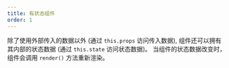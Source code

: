 ```yaml
---
title: 有状态组件
order: 1
---
```


除了使用外部传入的数据以外 (通过 `this.props` 访问传入数据), 组件还可以拥有其内部的状态数据 (通过 `this.state` 访问状态数据)。 当组件的状态数据改变时， 组件会调用 `render()` 方法重新渲染。


